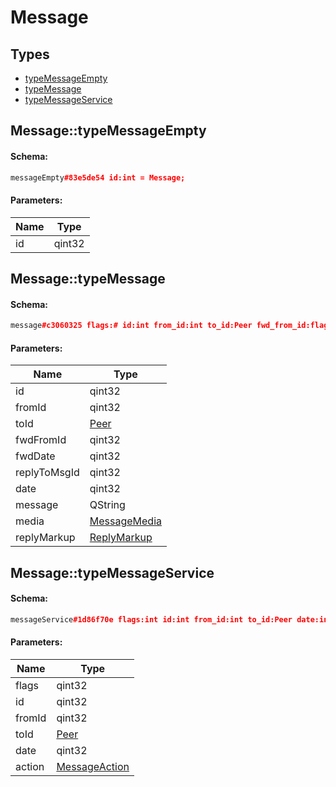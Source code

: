 # Message

## Types

* [typeMessageEmpty](#messagetypemessageempty)
* [typeMessage](#messagetypemessage)
* [typeMessageService](#messagetypemessageservice)

## Message::typeMessageEmpty

#### Schema:

```c++
messageEmpty#83e5de54 id:int = Message;
```

#### Parameters:

|Name|Type|
|----|----|
|id|qint32|

## Message::typeMessage

#### Schema:

```c++
message#c3060325 flags:# id:int from_id:int to_id:Peer fwd_from_id:flags.2?int fwd_date:flags.2?int reply_to_msg_id:flags.3?int date:int message:string media:MessageMedia reply_markup:flags.6?ReplyMarkup = Message;
```

#### Parameters:

|Name|Type|
|----|----|
|id|qint32|
|fromId|qint32|
|toId|[Peer](peer.md)|
|fwdFromId|qint32|
|fwdDate|qint32|
|replyToMsgId|qint32|
|date|qint32|
|message|QString|
|media|[MessageMedia](messagemedia.md)|
|replyMarkup|[ReplyMarkup](replymarkup.md)|

## Message::typeMessageService

#### Schema:

```c++
messageService#1d86f70e flags:int id:int from_id:int to_id:Peer date:int action:MessageAction = Message;
```

#### Parameters:

|Name|Type|
|----|----|
|flags|qint32|
|id|qint32|
|fromId|qint32|
|toId|[Peer](peer.md)|
|date|qint32|
|action|[MessageAction](messageaction.md)|

